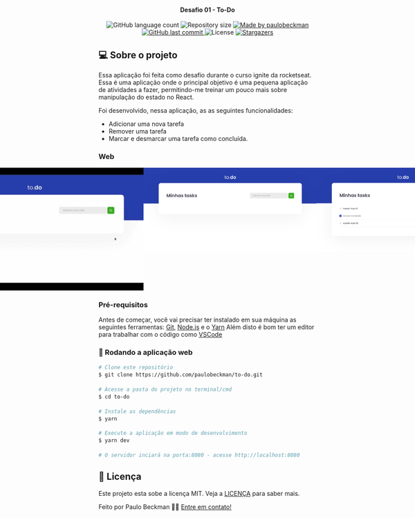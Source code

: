 <h4 align="center"> 
	Desafio 01 - To-Do 
</h4>

<p align="center">
  <img alt="GitHub language count" src="https://img.shields.io/github/languages/count/paulobeckman/to-do?color=%2304D361">
  
  <img alt="Repository size" src="https://img.shields.io/github/repo-size/paulobeckman/to-do">
  
  <a href="https://www.linkedin.com/in/paulobeckman/">
    <img alt="Made by paulobeckman" src="https://img.shields.io/badge/made%20by-paulobeckman-%2304D361">
  </a>
	
  
  <a href="https://github.com/paulobeckman/to-do/commits/master">
    <img alt="GitHub last commit" src="https://img.shields.io/github/last-commit/paulobeckman/to-do">
  </a>

  <img alt="License" src="https://img.shields.io/badge/license-MIT-brightgreen">
   <a href="https://github.com/paulobeckman/to-do/stargazers">
    <img alt="Stargazers" src="https://img.shields.io/github/stars/paulobeckman/to-do?style=social">
  </a>
</p>
 
 ## 💻 Sobre o projeto

 Essa aplicação foi feita como desafio durante o curso ignite da rocketseat. 
 Essa é uma aplicação onde o principal objetivo é uma pequena aplicação de atividades a fazer, permitindo-me treinar um pouco mais sobre manipulação do estado no React.
 
 Foi desenvolvido, nessa aplicação, as as seguintes funcionalidades: 
- Adicionar uma nova tarefa
- Remover uma tarefa
- Marcar e desmarcar uma tarefa como concluída.

 ### Web

<p align="center" style="display: flex; align-items: flex-start; justify-content: center;">
	
  <img alt="to-do" title="#to-do" src="./github-assets/to-do.gif" width="800px">
		
  <img alt="to-do" title="#to-do" src="./github-assets/pagina1.png" width="400px">

  <img alt="to-do" title="#to-do" src="./github-assets/pagina2.png" width="400px">
</p>

### Pré-requisitos

Antes de começar, você vai precisar ter instalado em sua máquina as seguintes ferramentas:
[Git](https://git-scm.com), [Node.js][nodejs] e o [Yarn][yarn]
Além disto é bom ter um editor para trabalhar com o código como [VSCode][vscode]


### 🎲 Rodando a aplicação web

```bash
# Clone este repositório
$ git clone https://github.com/paulobeckman/to-do.git

# Acesse a pasta do projeto no terminal/cmd
$ cd to-do

# Instale as dependências
$ yarn

# Execute a aplicação em modo de desenvolvimento
$ yarn dev

# O servidor inciará na porta:8080 - acesse http://localhost:8080 
```


## 📝 Licença

Este projeto esta sobe a licença MIT. Veja a [LICENÇA](license) para saber mais.

Feito por Paulo Beckman 👋🏽 [Entre em contato!](https://www.linkedin.com/in/paulobeckman/)

[nodejs]: https://nodejs.org/
[yarn]: https://yarnpkg.com/
[vscode]: https://code.visualstudio.com/
[license]: https://opensource.org/licenses/MIT